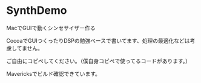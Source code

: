 SynthDemo
=========

MacでGUIで動くシンセサイザー作る

CocoaでGUIつくったりDSPの勉強ベースで書いてます、処理の最適化などは考慮してません。

ご自由にコピペしてください。（僕自身コピペで使ってるコードがあります。）

Mavericksでビルド確認できています。
